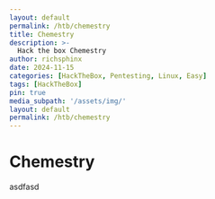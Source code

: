 ```yaml
---
layout: default
permalink: /htb/chemestry
title: Chemestry
description: >-
  Hack the box Chemestry
author: richsphinx
date: 2024-11-15
categories: [HackTheBox, Pentesting, Linux, Easy]
tags: [HackTheBox]
pin: true
media_subpath: '/assets/img/'
layout: default
permalink: /htb/chemestry
---
```


# Chemestry

asdfasd
